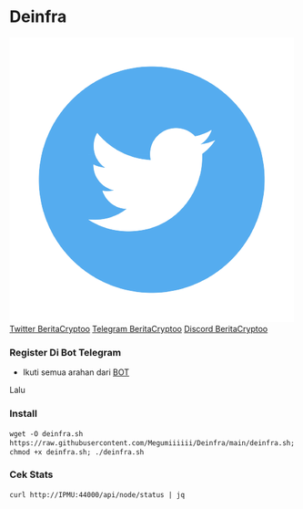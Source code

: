 # Deinfra

​[​<img src="../.gitbook/assets/twitter-removebg-preview.png" alt="" data-size="line">​](https://user-images.githubusercontent.com/108946833/184274157-08210464-fa03-493d-b01c-2420c67a524f.jpg) [Twitter BeritaCryptoo](https://twitter.com/BeritaCryptoo) [​<img src="https://user-images.githubusercontent.com/50621007/183283867-56b4d69f-bc6e-4939-b00a-72aa019d1aea.png" alt="" data-size="line">​](https://user-images.githubusercontent.com/50621007/183283867-56b4d69f-bc6e-4939-b00a-72aa019d1aea.png) [Telegram BeritaCryptoo](https://t.me/BeritaCryptoo) [​<img src="https://user-images.githubusercontent.com/108946833/201040868-61a5cfb9-f39e-4fd1-a3a6-2c15c1b47424.png" alt="" data-size="line">​](https://user-images.githubusercontent.com/108946833/201040868-61a5cfb9-f39e-4fd1-a3a6-2c15c1b47424.png) [Discord BeritaCryptoo](https://discord.gg/beritacryptoonode)

### Register Di Bot Telegram

* Ikuti semua arahan dari [BOT](https://t.me/thepowerio\_bot)

Lalu

### Install

```
wget -O deinfra.sh https://raw.githubusercontent.com/Megumiiiiii/Deinfra/main/deinfra.sh; chmod +x deinfra.sh; ./deinfra.sh
```

### Cek Stats

```
curl http://IPMU:44000/api/node/status | jq
```
